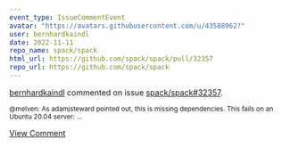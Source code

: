 ```yaml
---
event_type: IssueCommentEvent
avatar: "https://avatars.githubusercontent.com/u/43588962?"
user: bernhardkaindl
date: 2022-11-11
repo_name: spack/spack
html_url: https://github.com/spack/spack/pull/32357
repo_url: https://github.com/spack/spack
---
```


<a href='https://github.com/bernhardkaindl' target='_blank'>bernhardkaindl</a> commented on issue <a href='https://github.com/spack/spack/pull/32357' target='_blank'>spack/spack#32357</a>.

<small>@melven: As adamjsteward pointed out, this is missing dependencies. This fails on an Ubuntu 20.04 server:...</small>

<a href='https://github.com/spack/spack/pull/32357' target='_blank'>View Comment</a>